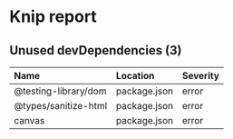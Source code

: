 # Knip report

## Unused devDependencies (3)

| Name                 | Location     | Severity |
| :------------------- | :----------- | :------- |
| @testing-library/dom | package.json | error    |
| @types/sanitize-html | package.json | error    |
| canvas               | package.json | error    |
